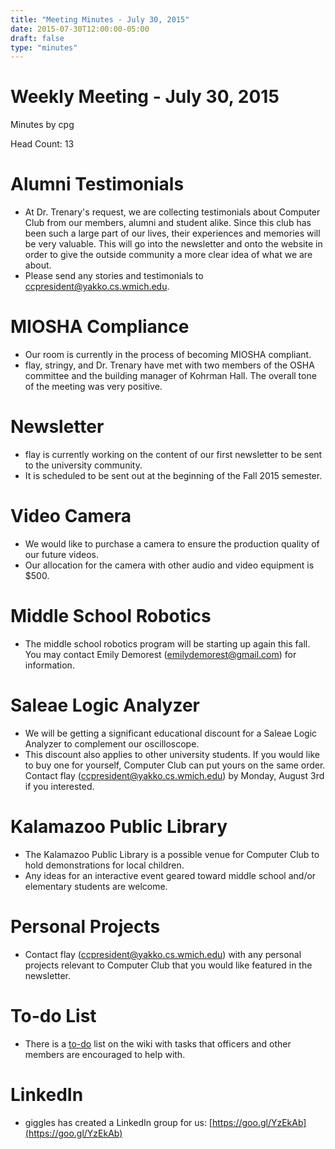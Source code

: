 ```yaml
---
title: "Meeting Minutes - July 30, 2015"
date: 2015-07-30T12:00:00-05:00
draft: false
type: "minutes"
---
```


# Weekly Meeting - July 30, 2015

Minutes by cpg

Head Count: 13

# Alumni Testimonials

- At Dr. Trenary's request, we are collecting testimonials about Computer Club from our members, alumni and student alike. Since this club has been such a large part of our lives, their experiences and memories will be very valuable. This will go into the newsletter and onto the website in order to give the outside community a more clear idea of what we are about.
- Please send any stories and testimonials to ccpresident@yakko.cs.wmich.edu.

# MIOSHA Compliance

- Our room is currently in the process of becoming MIOSHA compliant. 
- flay, stringy, and Dr. Trenary have met with two members of the OSHA committee and the building manager of Kohrman Hall. The overall tone of the meeting was very positive.

# Newsletter

- flay is currently working on the content of our first newsletter to be sent to the university community.
- It is scheduled to be sent out at the beginning of the Fall 2015 semester.

# Video Camera

- We would like to purchase a camera to ensure the production quality of our future videos.
- Our allocation for the camera with other audio and video equipment is $500.

# Middle School Robotics

- The middle school robotics program will be starting up again this fall. You may contact Emily Demorest (emilydemorest@gmail.com) for information.

# Saleae Logic Analyzer

- We will be getting a significant educational discount for a Saleae Logic Analyzer to complement our oscilloscope.
- This discount also applies to other university students. If you would like to buy one for yourself, Computer Club can put yours on the same order. Contact flay (ccpresident@yakko.cs.wmich.edu) by Monday, August 3rd if you interested.

# Kalamazoo Public Library

- The Kalamazoo Public Library is a possible venue for Computer Club to hold demonstrations for local children.
- Any ideas for an interactive event geared toward middle school and/or elementary students are welcome.

# Personal Projects

- Contact flay (ccpresident@yakko.cs.wmich.edu) with any personal projects relevant to Computer Club that you would like featured in the newsletter.

# To-do List

- There is a [to-do](https://cclub.cs.wmich.edu/wiki/Todo) list on the wiki with tasks that officers and other members are encouraged to help with.

# LinkedIn

- giggles has created a LinkedIn group for us: [https://goo.gl/YzEkAb](https://goo.gl/YzEkAb)
